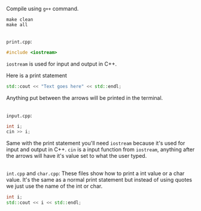 Compile using ``g++`` command.

```commandline
make clean
make all
```

##

``print.cpp``:
```c++
#include <iostream>
```

``iostream`` is used for input and output in C++.

Here is a print statement
```c++
std::cout << "Text goes here" << std::endl;
```

Anything put between the arrows will be printed in the terminal.

##

``input.cpp``:
```c++
int i;
cin >> i;
```

Same with the print statement you'll need ``iostream`` because it's used for input and output in C++.
``cin`` is a input function from ``iostream``, anything after the arrows will have it's value set to what the user 
typed.

##

``int.cpp`` and ``char.cpp``:
These files show how to print a int value or a char value. It's the same as a normal print statement but instead of 
using quotes we just use the name of the int or char.

```c++
int i;
std::cout << i << std::endl;
```
